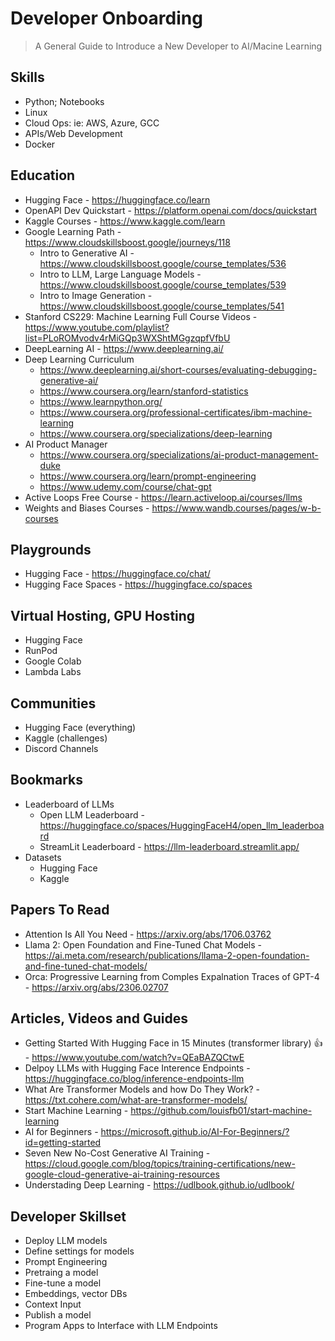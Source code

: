 # Developer Onboarding
> A General Guide to Introduce a New Developer to AI/Macine Learning 

## Skills
- Python; Notebooks 
- Linux
- Cloud Ops: ie: AWS, Azure, GCC
- APIs/Web Development
- Docker 

## Education
- Hugging Face - https://huggingface.co/learn
- OpenAPI Dev Quickstart - https://platform.openai.com/docs/quickstart
- Kaggle Courses - https://www.kaggle.com/learn
- Google Learning Path - https://www.cloudskillsboost.google/journeys/118
  - Intro to Generative AI - https://www.cloudskillsboost.google/course_templates/536
  - Intro to LLM, Large Language Models - https://www.cloudskillsboost.google/course_templates/539
  - Intro to Image Generation - https://www.cloudskillsboost.google/course_templates/541 
- Stanford CS229: Machine Learning Full Course Videos - https://www.youtube.com/playlist?list=PLoROMvodv4rMiGQp3WXShtMGgzqpfVfbU
- DeepLearning AI - https://www.deeplearning.ai/
- Deep Learning Curriculum
  - https://www.deeplearning.ai/short-courses/evaluating-debugging-generative-ai/
  - https://www.coursera.org/learn/stanford-statistics
  - https://www.learnpython.org/
  - https://www.coursera.org/professional-certificates/ibm-machine-learning
  - https://www.coursera.org/specializations/deep-learning
- AI Product Manager
  - https://www.coursera.org/specializations/ai-product-management-duke
  - https://www.coursera.org/learn/prompt-engineering
  - https://www.udemy.com/course/chat-gpt
- Active Loops Free Course - https://learn.activeloop.ai/courses/llms
- Weights and Biases Courses - https://www.wandb.courses/pages/w-b-courses 


## Playgrounds
- Hugging Face - https://huggingface.co/chat/
- Hugging Face Spaces - https://huggingface.co/spaces

## Virtual Hosting, GPU Hosting 
- Hugging Face
- RunPod
- Google Colab
- Lambda Labs 

## Communities 
- Hugging Face (everything) 
- Kaggle (challenges)
- Discord Channels 

## Bookmarks
- Leaderboard of LLMs
  - Open LLM Leaderboard - https://huggingface.co/spaces/HuggingFaceH4/open_llm_leaderboard
  - StreamLit Leaderboard - https://llm-leaderboard.streamlit.app/
- Datasets
  - Hugging Face
  - Kaggle


## Papers To Read
- Attention Is All You Need - https://arxiv.org/abs/1706.03762
- Llama 2: Open Foundation and Fine-Tuned Chat Models - https://ai.meta.com/research/publications/llama-2-open-foundation-and-fine-tuned-chat-models/
- Orca: Progressive Learning from Comples Expalnation Traces of GPT-4 - https://arxiv.org/abs/2306.02707

## Articles, Videos and Guides
- Getting Started With Hugging Face in 15 Minutes (transformer library) :thumbsup: - https://www.youtube.com/watch?v=QEaBAZQCtwE
- Delpoy LLMs with Hugging Face Interence Endpoints - https://huggingface.co/blog/inference-endpoints-llm
- What Are Transformer Models and how Do They Work? - https://txt.cohere.com/what-are-transformer-models/
- Start Machine Learning - https://github.com/louisfb01/start-machine-learning
- AI for Beginners - https://microsoft.github.io/AI-For-Beginners/?id=getting-started
- Seven New No-Cost Generative AI Training - https://cloud.google.com/blog/topics/training-certifications/new-google-cloud-generative-ai-training-resources
- Understading Deep Learning - https://udlbook.github.io/udlbook/


## Developer Skillset
- Deploy LLM models
- Define settings for models
- Prompt Engineering
- Pretraing a model
- Fine-tune a model
- Embeddings, vector DBs
- Context Input 
- Publish a model 
- Program Apps to Interface with LLM Endpoints